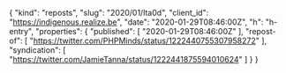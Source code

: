 {
  "kind": "reposts",
  "slug": "2020/01/lta0d",
  "client_id": "https://indigenous.realize.be",
  "date": "2020-01-29T08:46:00Z",
  "h": "h-entry",
  "properties": {
    "published": [
      "2020-01-29T08:46:00Z"
    ],
    "repost-of": [
      "https://twitter.com/PHPMinds/status/1222440755307958272"
    ],
    "syndication": [
      "https://twitter.com/JamieTanna/status/1222441875594010624"
    ]
  }
}
